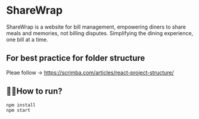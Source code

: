 # ShareWrap
ShareWrap is a website for bill management, empowering diners to share meals and memories, not billing disputes. Simplifying the dining experience, one bill at a time.

## For best practice for folder structure 
Pleae follow -> https://scrimba.com/articles/react-project-structure/

## 🏃‍♂️How to run?
`npm install` </br>
`npm start`
